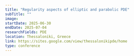 ```yaml
---
title: "Regularity aspects of elliptic and parabolic PDE"
subTitle: ""
image:
startDate: 2025-06-30
endDate: 2025-07-04
researchFields: PDE
location: Thessaloniki, Greece
link: https://sites.google.com/view/thessalonikipde/home
type: conference
---
```

